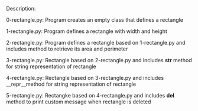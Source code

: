 Description:

0-rectangle.py: Program creates an empty class that defines a rectangle

1-rectangle.py: Program defines a rectangle with width and height

2-rectangle.py: Program defines a rectangle based on 1-rectangle.py and includes method to retrieve its area and perimeter

3-rectangle.py: Rectangle based on 2-rectangle.py and includes __str__ method for string representation of rectangle

4-rectangle.py: Rectangle based on 3-rectangle.py and includes __repr__method for string representation of rectangle

5-rectangle.py: Rectangke based on 4-rectangle.py and includes __del__ method to print custom message when rectangle is deleted

